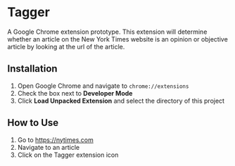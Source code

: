 # Tagger
A Google Chrome extension prototype. This extension will determine whether an article on 
the New York Times website is an opinion or objective article by looking at the url of 
the article.

## Installation
1. Open Google Chrome and navigate to `chrome://extensions`
2. Check the box next to **Developer Mode**
3. Click **Load Unpacked Extension** and select the directory of this project

## How to Use
1. Go to https://nytimes.com
2. Navigate to an article
3. Click on the Tagger extension icon